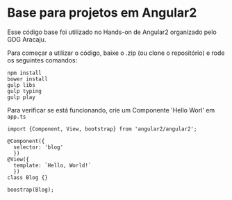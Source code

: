 # Base para projetos em Angular2

Esse código base foi utilizado no Hands-on de Angular2 organizado pelo GDG Aracaju.

Para começar a utilizar o código, baixe o .zip (ou clone o repositório) e rode os seguintes comandos:

```{shell}
npm install
bower install
gulp libs
gulp typing
gulp play
```

Para verificar se está funcionando, crie um Componente 'Hello Worl' em `app.ts`

```{typescript}
import {Component, View, bootstrap} from 'angular2/angular2';

@Component({
  selector: 'blog'
  })
@View({
  template: `Hello, World!`
  })
class Blog {}

boostrap(Blog);
```
